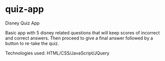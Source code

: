 # quiz-app

Disney Quiz App

Basic app with 5 disney related questions that will keep scores of incorrect and correct answers. Then proceed to give a final answer followed by a button to re-take the quiz.

Technologies used: HTML/CSS/JavaScript/JQuery
